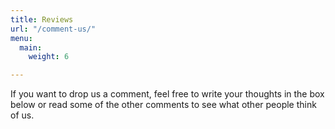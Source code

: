 ```yaml
---
title: Reviews
url: "/comment-us/"
menu:
  main:
    weight: 6

---
```

If you want to drop us a comment, feel free to write your thoughts in the box
below or read some of the other comments to see what other people think of us.